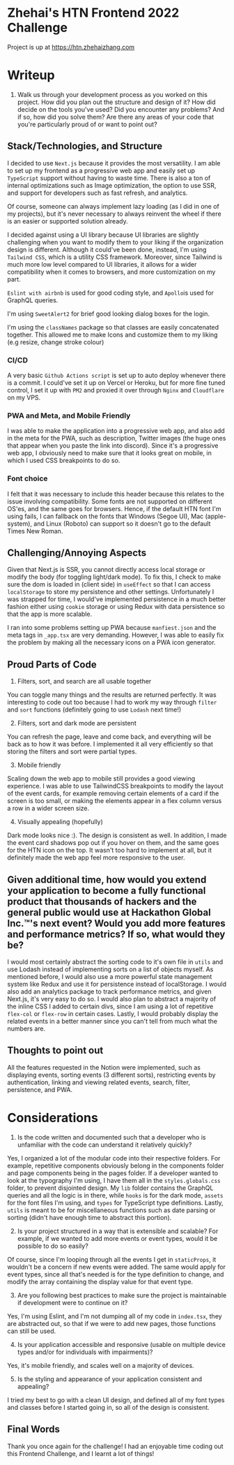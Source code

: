 # Zhehai's HTN Frontend 2022 Challenge

Project is up at https://htn.zhehaizhang.com

# Writeup
1. Walk us through your development process as you worked on this project. How did you plan out the structure and design of it? How did decide on the tools you've used? Did you encounter any problems? And if so, how did you solve them? Are there any areas of your code that you're particularly proud of or want to point out?



## Stack/Technologies, and Structure

I decided to use `Next.js` because it provides the most versatility. I am 
able to set up my frontend as a progressive web app and easily set up `TypeScript` support without having to waste time. There is also a ton of internal optimizations such as Image optimization, the option to use SSR, and support for developers such as fast refresh, and analytics.

Of course, someone can always implement lazy loading (as I did in one of my projects), 
but it's never necessary to always reinvent the wheel if there is an easier or supported solution already.

I decided against using a UI library because UI libraries are slightly challenging when you want to modify them to your liking if the organization design is different. Although it could've been done, instead, I'm using `Tailwind CSS`, which is a utility CSS framework. Moreover, since Tailwind is much more low level compared to UI libraries, it allows for a wider compatibility when it comes to browsers, and more customization on my part. 

`Eslint with airbnb` is used for good coding style, and `Apollo`is used for GraphQL queries.

I'm using `SweetAlert2` for brief good looking dialog boxes for the login.

I'm using the `classNames` package so that classes are easily concatenated together. This allowed me to make Icons
and customize them to my liking (e.g resize, change stroke colour)

### CI/CD

A very basic `Github Actions script` is set up to auto deploy whenever there is a commit. I could've set it up on Vercel or Heroku, but for more fine tuned control, I set it up with `PM2` and proxied it over through `Nginx` and `Cloudflare` on my VPS.

### PWA and Meta, and Mobile Friendly

I was able to make the application into a progressive web app, and also add in the meta for the PWA, such as description, Twitter images (the huge ones that appear when you paste the link into discord). Since it's a progressive web app, I obviously
need to make sure that it looks great on mobile, in which I used CSS breakpoints to do so.

### Font choice

I felt that it was necessary to include this header because this relates to the issue involving compatibility. Some fonts are not supported on different OS'es, and the same goes for browsers.
Hence, if the default HTN font I'm using fails, I can fallback on the fonts that Windows (Segoe UI), Mac (apple-system), and Linux (Roboto) can support so it doesn't go to the default Times New Roman.

## Challenging/Annoying Aspects

Given that Next.js is SSR, you cannot directly access local storage or modify the body (for toggling light/dark mode). To fix this, I check to make sure the dom is loaded in (client side) in `useEffect` so that I can access `localStorage` to store my persistence and other settings. Unfortunately I was strapped for time, I would've implemented persistence in a much better fashion either using `cookie` storage or using Redux with data persistence so that the app is more scalable.

I ran into some problems setting up PWA because `manfiest.json` and the meta tags in `_app.tsx` are very demanding. However, I was able to easily fix the problem by making all the necessary icons on a PWA icon generator.

## Proud Parts of Code

1. Filters, sort, and search are all usable together

You can toggle many things and the results are returned perfectly. It was interesting to code out too because I had to work my way through `filter` and `sort` functions (definitely going to use `Lodash` next time!)

2. Filters, sort and dark mode are persistent

You can refresh the page, leave and come back, and everything will be back as to how it was before. I implemented it all very efficiently so that storing the filters and sort were partial types.

3. Mobile friendly

Scaling down the web app to mobile still provides a good viewing experience. I was able to use TailwindCSS breakpoints to modify the layout of the event cards, for example removing certain elements of a card if the screen is too small, or making the elements appear in a flex column versus a row in a wider screen size.

4. Visually appealing (hopefully)

Dark mode looks nice :). The design is consistent as well. In addition, I made the event card shadows pop out if you hover on them, and the same goes for the HTN icon on the top. It wasn't 
too hard to implement at all, but it definitely made the web app feel more responsive to the user.

## Given additional time, how would you extend your application to become a fully functional product that thousands of hackers and the general public would use at Hackathon Global Inc.™'s next event? Would you add more features and performance metrics? If so, what would they be?

I would most certainly abstract the sorting code to it's own file in `utils` and use Lodash instead of implementing sorts on a list of objects myself. As mentioned before, I would also use a more powerful state management system like Redux and use it for persistence instead of localStorage. I would also add an analytics package to track performance metrics, and given Next.js, it's very easy to do so. I would also plan to abstract a majority of the inline CSS I added to certain divs, since I am using a lot of repetitive `flex-col` or `flex-row` in certain cases.
Lastly, I would probably display the related events in a better manner since you can't tell from much what the numbers are.

## Thoughts to point out
All the features requested in the Notion were implemented, such as displaying events, sorting events (3 different sorts), restricting events by authentication, linking and viewing related events, search, filter, persistence, and PWA.

# Considerations
1. Is the code written and documented such that a developer who is unfamiliar with the code can understand it relatively quickly?

Yes, I organized a lot of the modular code into their respective folders. For example, repetitive components obviously belong in the components folder and page components being in the pages folder. If a developer wanted to look at the typography I'm using, I have them all in the `styles.globals.css` folder, to prevent disjointed design. My `lib` folder contains the GraphQL queries and all the logic is in there, while `hooks` is for the dark mode, `assets` for the font files I'm using, and `types` for TypeScript type definitions. Lastly, `utils` is meant to be for miscellaneous functions such as date parsing or sorting (didn't have enough time to abstract this portion).


2. Is your project structured in a way that is extensible and scalable? For example, if we wanted to add more events or event types, would it be possible to do so easily?

Of course, since I'm looping through all the events I get in `staticProps`, it wouldn't be a concern if new events were added. The same would apply for event types, since all that's needed is for the type definition to change, and modify the array containing the display value for that event type.

3. Are you following best practices to make sure the project is maintainable if development were to continue on it?

Yes, I'm using Eslint, and I'm not dumping all of my code in `index.tsx`, they are abstracted out, so that if we were to add new pages, those functions can still be used.

4. Is your application accessible and responsive (usable on multiple device types and/or for individuals with impairments)?

Yes, it's mobile friendly, and scales well on a majority of devices.

5. Is the styling and appearance of your application consistent and appealing?

I tried my best to go with a clean UI design, and defined all of my font types and classes before I started going in, so all of the design is consistent.

## Final Words

Thank you once again for the challenge! I had an enjoyable time coding out this Frontend Challenge, and I learnt a lot of things!